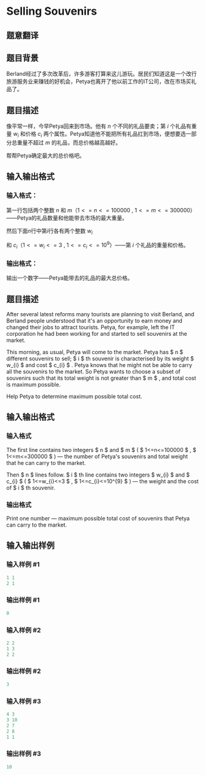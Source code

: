 # Selling Souvenirs

## 题意翻译

## 题目背景

Berland经过了多次改革后，许多游客打算来这儿游玩。居民们知道这是一个改行旅游服务业来赚钱的好机会，Petya也离开了他以前工作的IT公司，改在市场买礼品了。

## 题目描述

像平常一样，今早Petya回来到市场。他有 $n$ 个不同的礼品要卖；第 $i$ 个礼品有重量 $w_{i}$ 和价格 $c_{i}$ 两个属性。Petya知道他不能把所有礼品扛到市场，便想要选一部分总重量不超过 $m$ 的礼品，而总价格越高越好。

帮帮Petya确定最大的总价格吧。

## 输入输出格式

### 输入格式：

第一行包括两个整数 $n$ 和 $m$（$1<=n<=100000$ , $1<=m<=300000$）——Petya的礼品数量和他能带去市场的最大重量。

然后下面$n$行中第$i$行各有两个整数 $w_{i}$

和 $c_{i}$（$1<=w_{i}<=3$ , $1<=c_{i}<=10^{9}$）——第 $i$ 个礼品的重量和价格。

### 输出格式：

输出一个数字——Petya能带去的礼品的最大总价格。

## 题目描述

After several latest reforms many tourists are planning to visit Berland, and Berland people understood that it's an opportunity to earn money and changed their jobs to attract tourists. Petya, for example, left the IT corporation he had been working for and started to sell souvenirs at the market.

This morning, as usual, Petya will come to the market. Petya has $ n $ different souvenirs to sell; $ i $ th souvenir is characterised by its weight $ w_{i} $ and cost $ c_{i} $ . Petya knows that he might not be able to carry all the souvenirs to the market. So Petya wants to choose a subset of souvenirs such that its total weight is not greater than $ m $ , and total cost is maximum possible.

Help Petya to determine maximum possible total cost.

## 输入输出格式

### 输入格式

The first line contains two integers $ n $ and $ m $ ( $ 1<=n<=100000 $ , $ 1<=m<=300000 $ ) — the number of Petya's souvenirs and total weight that he can carry to the market.

Then $ n $ lines follow. $ i $ th line contains two integers $ w_{i} $ and $ c_{i} $ ( $ 1<=w_{i}<=3 $ , $ 1<=c_{i}<=10^{9} $ ) — the weight and the cost of $ i $ th souvenir.

### 输出格式

Print one number — maximum possible total cost of souvenirs that Petya can carry to the market.

## 输入输出样例

### 输入样例 #1

```cpp
1 1
2 1

```
### 输出样例 #1

```cpp
0

```
### 输入样例 #2

```cpp
2 2
1 3
2 2

```
### 输出样例 #2

```cpp
3

```
### 输入样例 #3

```cpp
4 3
3 10
2 7
2 8
1 1

```
### 输出样例 #3

```cpp
10

```
